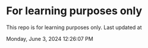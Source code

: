 # For learning purposes only
This repo is for learning purposes only.
Last updated at

Monday, June 3, 2024 12:26:07 PM

